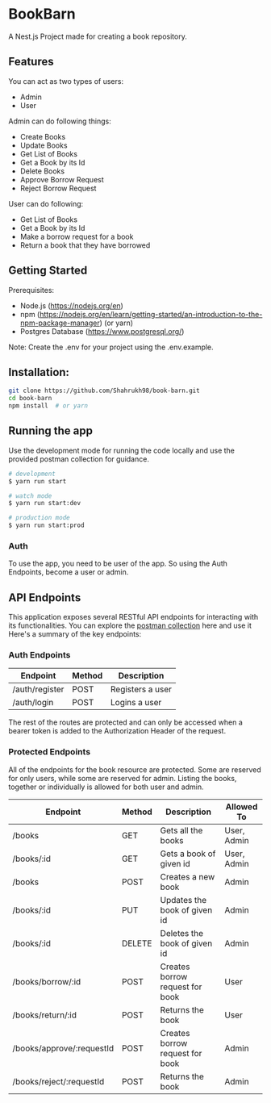 # BookBarn

A Nest.js Project made for creating a book repository.

## Features
  You can act as two types of users:
  - Admin
  - User

  Admin can do following things:
  - Create Books
  - Update Books
  - Get List of Books
  - Get a Book by its Id
  - Delete Books
  - Approve Borrow Request
  - Reject Borrow Request

  User can do following:
  - Get List of Books
  - Get a Book by its Id
  - Make a borrow request for a book
  - Return a book that they have borrowed


## Getting Started
Prerequisites:

- Node.js (https://nodejs.org/en)
- npm (https://nodejs.org/en/learn/getting-started/an-introduction-to-the-npm-package-manager) (or yarn)
- Postgres Database (https://www.postgresql.org/)

Note: Create the .env for your project using the .env.example.

## Installation:

```bash
git clone https://github.com/Shahrukh98/book-barn.git
cd book-barn
npm install  # or yarn
```

## Running the app
Use the development mode for running the code locally and use the provided postman collection for guidance.

```bash
# development
$ yarn run start

# watch mode
$ yarn run start:dev

# production mode
$ yarn run start:prod
```

### Auth
To use the app, you need to be user of the app. So using the Auth Endpoints, become a user or admin.

## API Endpoints

This application exposes several RESTful API endpoints for interacting with its functionalities. You can explore the [postman collection](https://app.getpostman.com/join-team?invite_code=70a520ffa4092476a5d5dbb0481e5882&target_code=9a0a9293a7bfd95e9babd577f2afc9da) here and use it 
Here's a summary of the key endpoints:

### Auth Endpoints

| Endpoint        | Method | Description      |
| --------------- | ------ | ---------------- |
| /auth/register  |  POST  | Registers a user |
| /auth/login     |  POST  | Logins a user    |

The rest of the routes are protected and can only be accessed when a bearer token is added to the Authorization Header of the request.

### Protected Endpoints

All of the endpoints for the book resource are protected. Some are reserved for only users, while some are reserved for admin. Listing the books, together or individually is allowed for both user and admin.

| Endpoint                   | Method | Description                     | Allowed To  |
| -------------------------- | ------ | ------------------------------- | ----------- |
| /books                     |  GET   | Gets all the books              | User, Admin |
| /books/:id                 |  GET   | Gets a book of given id         | User, Admin |
| /books                     |  POST  | Creates a new book              | Admin       |
| /books/:id                 |  PUT   | Updates the book of given id    | Admin       |
| /books/:id                 | DELETE | Deletes the book of given id    | Admin       |
| /books/borrow/:id          |  POST  | Creates borrow request for book | User        |
| /books/return/:id          |  POST  | Returns the book                | User        |
| /books/approve/:requestId  |  POST  | Creates borrow request for book | Admin       |
| /books/reject/:requestId   |  POST  | Returns the book                | Admin       |


